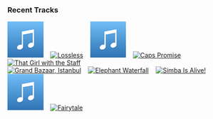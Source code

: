 ### Recent Tracks
[<img src='https://github.com/atfinke/atfinke/blob/master/placeholder.jpeg?raw=true' width='16%' height='16%' alt='Line Of Sight (feat. WYNNE & Mansionair)'>](https://www.last.fm/music/odesza/_/line%2bof%2bsight%2b%2528feat.%2bwynne%2b%2526%2bmansionair%2529)&nbsp;&nbsp;&nbsp;&nbsp;[<img src='https://lastfm.freetls.fastly.net/i/u/300x300/a39ec6f7d1f9e84bc06894eb062189ee.png' width='16%' height='16%' alt='Lossless'>](https://www.last.fm/music/tabrill/_/lossless)&nbsp;&nbsp;&nbsp;&nbsp;[<img src='https://github.com/atfinke/atfinke/blob/master/placeholder.jpeg?raw=true' width='16%' height='16%' alt='Here We Are Again'>](https://www.last.fm/music/joey%2bpecoraro/_/here%2bwe%2bare%2bagain)&nbsp;&nbsp;&nbsp;&nbsp;[<img src='https://lastfm.freetls.fastly.net/i/u/300x300/22cf255748d996c5f2305be557ef32aa.png' width='16%' height='16%' alt='Caps Promise'>](https://www.last.fm/music/henry%2bjackman/_/cap%2527s%2bpromise)&nbsp;&nbsp;&nbsp;&nbsp;[<img src='https://lastfm.freetls.fastly.net/i/u/300x300/ddf9879fbba5c96017bfc3430a3fda41.png' width='16%' height='16%' alt='That Girl with the Staff'>](https://www.last.fm/music/john%2bwilliams/_/that%2bgirl%2bwith%2bthe%2bstaff)&nbsp;&nbsp;&nbsp;&nbsp;<br>[<img src='https://lastfm.freetls.fastly.net/i/u/300x300/750c4fd0e12446d8bf69661a248cbee7.png' width='16%' height='16%' alt='Grand Bazaar, Istanbul'>](https://www.last.fm/music/thomas%2bnewman/_/grand%2bbazaar%252c%2bistanbul)&nbsp;&nbsp;&nbsp;&nbsp;[<img src='https://lastfm.freetls.fastly.net/i/u/300x300/9b20fad9806a1453ddcf09333898f372.png' width='16%' height='16%' alt='Elephant Waterfall'>](https://www.last.fm/music/john%2bdebney/_/elephant%2bwaterfall)&nbsp;&nbsp;&nbsp;&nbsp;[<img src='https://lastfm.freetls.fastly.net/i/u/300x300/363dfc79b4ca46ce67e1c1058b556cc5.png' width='16%' height='16%' alt='Simba Is Alive!'>](https://www.last.fm/music/hans%2bzimmer/_/simba%2bis%2balive%2521)&nbsp;&nbsp;&nbsp;&nbsp;[<img src='https://github.com/atfinke/atfinke/blob/master/placeholder.jpeg?raw=true' width='16%' height='16%' alt='One Day - From "Pirates of the Caribbean: At Worlds End"/Score'>](https://www.last.fm/music/hans%2bzimmer/_/one%2bday%2b-%2bfrom%2b%2522pirates%2bof%2bthe%2bcaribbean%253a%2bat%2bworld%2527s%2bend%2522%252fscore)&nbsp;&nbsp;&nbsp;&nbsp;[<img src='https://lastfm.freetls.fastly.net/i/u/300x300/d512161ae8254769c79726586a503bf9.png' width='16%' height='16%' alt='Fairytale'>](https://www.last.fm/music/harry%2bgregson-williams/_/fairytale)&nbsp;&nbsp;&nbsp;&nbsp;<br>